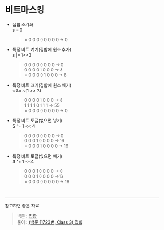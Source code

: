 # 비트마스킹

* 집합 초기화 </br>
s = 0
  > = 0 0 0 0 0 0 0 0 -> 0

* 특정 비트 켜기(집합에 원소 추가) </br>
s |= 1<<3
  > 0 0 0 0 0 0 0 0 -> 0 </br>
0 0 0 0 1 0 0 0 -> 8 </br>
= 0 0 0 0 1 0 0 0 -> 8

* 특정 비트 끄기(집합에 원소 빼기) </br>
s &= ~(1 << 3)
  > 0 0 0 0 1 0 0 0 -> 8 </br>
1 1 1 1 0 1 1 1 -> 55 </br>
= 0 0 0 0 0 0 0 0 -> 0

* 특정 비트 토글(없으면 넣기) </br>
S ^= 1 << 4
  > 0 0 0 0 0 0 0 0 -> 0 </br>
0 0 0 1 0 0 0 0 -> 16 </br>
= 0 0 0 1 0 0 0 0 -> 16

* 특정 비트 토글(있으면 빼기) </br>
S ^= 1 <<4 </br>
  > 0 0 0 1 0 0 0 0 -> 0 </br>
0 0 0 1 0 0 0 0 ->16 </br>
= 0 0 0 0 0 0 0 0 -> 16

</br>

______________________

참고하면 좋은 자료
  > 백준 : [집합](https://www.acmicpc.net/problem/11723)  </br>
풀이 : [(백준 11723번, Class 3) 집합](https://www.youtube.com/watch?v=dTnuHZYgpaI)
